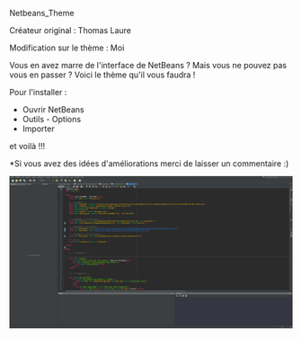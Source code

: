 Netbeans_Theme

Créateur original : Thomas Laure 

Modification sur le thème : Moi 

Vous en avez marre de l'interface de NetBeans ? Mais vous ne pouvez pas vous en passer ? Voici le thème qu'il vous faudra !

Pour l'installer :

- Ouvrir NetBeans
- Outils - Options
- Importer 

et voilà !!!

*Si vous avez des idées d'améliorations merci de laisser un commentaire :) 

![Screenshot](screenshot.png)

